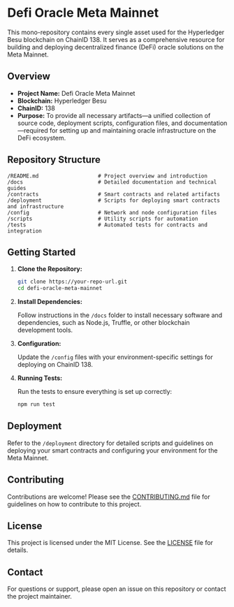 # Defi Oracle Meta Mainnet

This mono-repository contains every single asset used for the Hyperledger Besu blockchain on ChainID 138. It serves as a comprehensive resource for building and deploying decentralized finance (DeFi) oracle solutions on the Meta Mainnet.

## Overview

- **Project Name:** Defi Oracle Meta Mainnet
- **Blockchain:** Hyperledger Besu
- **ChainID:** 138
- **Purpose:** To provide all necessary artifacts—a unified collection of source code, deployment scripts, configuration files, and documentation—required for setting up and maintaining oracle infrastructure on the DeFi ecosystem.

## Repository Structure

```
/README.md                   # Project overview and introduction
/docs                        # Detailed documentation and technical guides
/contracts                   # Smart contracts and related artifacts
/deployment                  # Scripts for deploying smart contracts and infrastructure
/config                      # Network and node configuration files
/scripts                     # Utility scripts for automation
/tests                       # Automated tests for contracts and integration
```

## Getting Started

1. **Clone the Repository:**

    ```bash
    git clone https://your-repo-url.git
    cd defi-oracle-meta-mainnet
    ```

2. **Install Dependencies:**

    Follow instructions in the `/docs` folder to install necessary software and dependencies, such as Node.js, Truffle, or other blockchain development tools.

3. **Configuration:**

    Update the `/config` files with your environment-specific settings for deploying on ChainID 138.

4. **Running Tests:**

    Run the tests to ensure everything is set up correctly:

    ```bash
    npm run test
    ```

## Deployment

Refer to the `/deployment` directory for detailed scripts and guidelines on deploying your smart contracts and configuring your environment for the Meta Mainnet.

## Contributing

Contributions are welcome! Please see the [CONTRIBUTING.md](CONTRIBUTING.md) file for guidelines on how to contribute to this project.

## License

This project is licensed under the MIT License. See the [LICENSE](LICENSE) file for details.

## Contact

For questions or support, please open an issue on this repository or contact the project maintainer.
